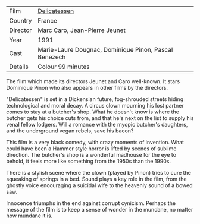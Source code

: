 | | |
|-|-|
Film|[Delicatessen](https://www.imdb.com/title/tt0101700/)
Country|France
Director|Marc Caro, Jean-Pierre Jeunet
Year|1991
Cast|Marie-Laure Dougnac, Dominique Pinon, Pascal Benezech
Details|Colour 99 minutes

The film which made its directors Jeunet and Caro well-known. It stars Dominique Pinon who also appears in other films by the directors.

"Delicatessen" is set in a Dickensian future, fog-shrouded streets hiding technological and moral decay. A circus clown mourning his lost partner comes to stay at a butcher's shop. What he doesn't know is where the butcher gets his choice cuts from, and that he's next on the list to supply his venal fellow lodgers. Will a romance with the myopic butcher's daughters, and the underground vegan rebels, save his bacon?

This film is a very black comedy, with crazy moments of invention. What could have been a Hammer style horror is lifted by scenes of sublime direction. The butcher's shop is a wonderful madhouse for the eye to behold, it feels more like something from the 1950s than the 1990s.

There is a stylish scene where the clown (played by Pinon) tries to cure the squeaking of springs in a bed. Sound plays a key role in the film, from the ghostly voice encouraging a suicidal wife to the heavenly sound of a bowed saw.

Innocence triumphs in the end against corrupt cynicism. Perhaps the message of the film is to keep a sense of wonder in the mundane, no matter how mundane it is.